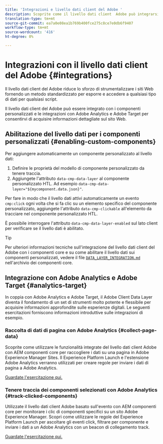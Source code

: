 ```yaml
---
title: 'Integrazioni e livello dati client del Adobe '
description: Scoprite come il livello dati client  Adobe può integrarsi con i componenti personalizzati e come le integrazioni con  Adobe Analytics e  Adobe Target possono aiutarti a ottenere informazioni approfondite sul tuo sito Web
translation-type: tm+mt
source-git-commit: ea7a0e08ea1b769b400fce275c8ce7e0db6f9407
workflow-type: tm+mt
source-wordcount: '416'
ht-degree: 0%

---
```



# Integrazioni con il livello dati client del Adobe  {#integrations}

Il livello dati client del Adobe  riduce lo sforzo di strumentalizzare i siti Web fornendo un metodo standardizzato per esporre e accedere a qualsiasi tipo di dati per qualsiasi script.

Il livello dati client del Adobe  può essere integrato con i componenti personalizzati e le integrazioni con  Adobe Analytics e  Adobe Target per consentirvi di acquisire informazioni dettagliate sul sito Web.

## Abilitazione del livello dati per i componenti personalizzati {#enabling-custom-components}

Per aggiungere automaticamente un componente personalizzato al livello dati:

1. Definire le proprietà del modello di componente personalizzato da tenere traccia.
1. Aggiungete l&#39;attributo `data-cmp-data-layer` al componente personalizzato HTL. Ad esempio `data-cmp-data-layer="${mycomponent.data.json}"`.

Per fare in modo che il livello dati attivi automaticamente un evento `cmp:click` ogni volta che si fa clic su un elemento specifico del componente personalizzato, aggiungete l&#39;attributo `data-cmp-clickable` all&#39;elemento da tracciare nel componente personalizzato HTL.

È possibile interrogare l&#39;attributo `data-cmp-data-layer-enabled` sul lato client per verificare se il livello dati è abilitato.

>[!TIP]
>
>Per ulteriori informazioni tecniche sull&#39;integrazione del livello dati client del Adobe  con i componenti core e su come abilitare il livello dati sui componenti personalizzati, vedere il file [`DATA_LAYER_INTEGRATION.md`](https://github.com/adobe/aem-core-wcm-components/blob/master/DATA_LAYER_INTEGRATION.md) nell&#39;archivio dei componenti core.

## Integrazione con  Adobe Analytics e  Adobe Target {#analytics-target}

In coppia con  Adobe Analytics e  Adobe Target, il  Adobe Client Data Layer diventa il fondamento di un set di strumenti molto potente e flessibile per acquisire informazioni approfondite sulle esperienze digitali. Le seguenti esercitazioni forniscono informazioni introduttive sulle integrazioni di esempio.

### Raccolta di dati di pagina con  Adobe Analytics {#collect-page-data}

Scoprite come utilizzare le funzionalità integrate del livello dati client  Adobe con AEM componenti core per raccogliere i dati su una pagina in  Adobe Experience Manager Sites. Il Experience Platform Launch e l&#39;estensione Adobe Analytics  verranno utilizzati per creare regole per inviare i dati di pagina a  Adobe Analytics.

[Guardate l&#39;esercitazione qui.](https://docs.adobe.com/content/help/en/experience-manager-learn/sites/integrations/analytics/collect-data-analytics.html)

### Tenere traccia dei componenti selezionati con  Adobe Analytics {#track-clicked-components}

Utilizzate il livello dati client  Adobe basato sull&#39;evento con AEM componenti core per monitorare i clic di componenti specifici su un sito Adobe Experience Manager. Scopri come utilizzare le regole del Experience Platform Launch per ascoltare gli eventi click, filtrare per componente e inviare i dati a un Adobe Analytics  con un beacon di collegamento track.

[Guardate l&#39;esercitazione qui.](https://docs.adobe.com/content/help/en/experience-manager-learn/sites/integrations/analytics/track-clicked-component.html)
